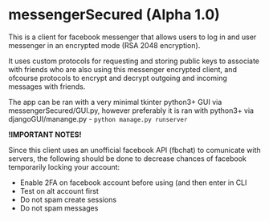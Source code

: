 # messengerSecured (Alpha 1.0)
This is a client for facebook messenger that allows users to log in and user messenger in an encrypted mode (RSA 2048 encryption). 


It uses custom protocols for requesting and storing public keys to associate with friends who are also using this messenger encrypted client, and ofcourse protocols to encrypt and decrypt outgoing and incoming messages with friends.


The app can be ran with a very minimal tkinter python3+ GUI via messengerSecured/GUI.py, however preferably it is ran with python3+ via djangoGUI/manange.py - `python manage.py runserver`


**!IMPORTANT NOTES!**

Since this client uses an unofficial facebook API (fbchat) to comunicate with servers, the following should be done to decrease chances of facebook temporarily locking your account:
- Enable 2FA on facebook account before using (and then enter in CLI 
- Test on alt account first
- Do not spam create sessions
- Do not spam messages


